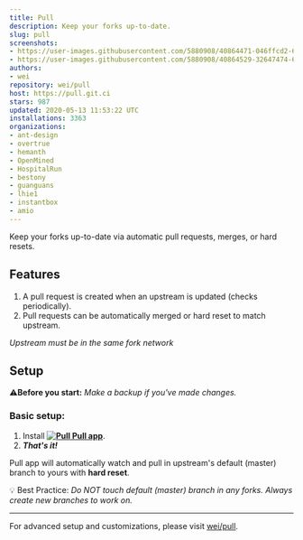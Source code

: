 ```yaml
---
title: Pull
description: Keep your forks up-to-date.
slug: pull
screenshots:
- https://user-images.githubusercontent.com/5880908/40864471-046ffcd2-65c2-11e8-83cb-706e24bde80d.png
- https://user-images.githubusercontent.com/5880908/40864529-32647474-65c2-11e8-9cdd-d325f2d7a6e4.png
authors:
- wei
repository: wei/pull
host: https://pull.git.ci
stars: 987
updated: 2020-05-13 11:53:22 UTC
installations: 3363
organizations:
- ant-design
- overtrue
- hemanth
- OpenMined
- HospitalRun
- bestony
- guanguans
- lhie1
- instantbox
- amio
---
```


Keep your forks up-to-date via automatic pull requests, merges, or hard resets.


## Features

 1. A pull request is created when an upstream is updated (checks periodically).
 1. Pull requests can be automatically merged or hard reset to match upstream.

_Upstream must be in the same fork network_


## Setup

:warning:**Before you start:** _Make a backup if you've made changes._


### Basic setup:

 1. Install **[![Pull](https://cdn.rawgit.com/wei/40d98877c6ac5f917d78ccfe72a0f928/raw/0f6ee2e8715412295998e68754027505f30d0f91/pull-18h.svg) Pull app](https://github.com/apps/pull)**.
 1. **_That's it!_**

Pull app will automatically watch and pull in upstream's default (master) branch to yours with **hard reset**.

:bulb: Best Practice: _Do NOT touch default (master) branch in any forks. Always create new branches to work on._


-----
For advanced setup and customizations, please visit [wei/pull](https://github.com/wei/pull#readme).
